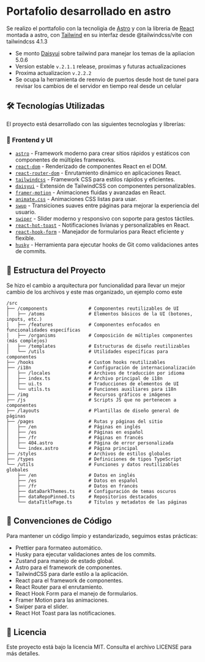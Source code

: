 # Portafolio desarrollado en astro

Se realizo el porttafolio con la tecnoligia de [Astro](https://astro.build/) y con la libreria de [React](https://es.react.dev/) montada a astro, con [Tailwind](https://tailwindui.com/) en su interfaz desde @tailwindcss/vite
con tailwindcss 4.1.3

- Se monto [Daisyui](https://daisyui.com/) sobre tailwind para manejar los temas de la apliacion 5.0.6
- Version estable `v.2.1.1` release, proximas y futuras actualizaciones
- Proxima actualizacion `v.2.2.2`
- Se ocupa la herramienta de reenvio de puertos desde host de tunel para revisar los cambios de el servidor en tiempo real desde un celular

## 🛠 Tecnologías Utilizadas

El proyecto está desarrollado con las siguientes tecnologías y librerías:

### 📌 **Frontend y UI**

- [`astro`](https://astro.build/) - Framework moderno para crear sitios rápidos y estáticos con componentes de múltiples frameworks.
- [`react-dom`](https://react.dev/) - Renderizado de componentes React en el DOM.
- [`react-router-dom`](https://reactrouter.com/) - Enrutamiento dinámico en aplicaciones React.
- [`tailwindcss`](https://tailwindcss.com/) - Framework CSS para estilos rápidos y eficientes.
- [`daisyui`](https://daisyui.com/) - Extensión de TailwindCSS con componentes personalizables.
- [`framer-motion`](https://www.framer.com/motion/) - Animaciones fluidas y avanzadas en React.
- [`animate.css`](https://animate.style/) - Animaciones CSS listas para usar.
- [`swup`](https://swup.dev/) - Transiciones suaves entre páginas para mejorar la experiencia del usuario.
- [`swiper`](https://swiperjs.com/) - Slider moderno y responsivo con soporte para gestos táctiles.
- [`react-hot-toast`](https://react-hot-toast.com/) - Notificaciones livianas y personalizables en React.
- [`react-hook-form`](https://react-hook-form.com/) - Manejador de formularios para React eficiente y flexible.
- [`husky`](https://typicode.github.io/husky/#/) - Herramienta para ejecutar hooks de Git como validaciones antes de commits.

## 📂 Estructura del Proyecto

Se hizo el cambio a arquitectura por funcionalidad para llevar un mejor cambio de los archivos y este mas organizado, un ejemplo como este

```
/src
├── /components               # Componentes reutilizables de UI
│   ├── /atoms                # Elementos básicos de la UI (botones, inputs, etc.)
│   ├── /features             # Componentes enfocados en funcionalidades específicas
│   ├── /organisms            # Composición de múltiples componentes (más complejos)
│   ├── /templates            # Estructuras de diseño reutilizables
│   └── /utils                # Utilidades específicas para componentes
├── /hooks                    # Custom hooks reutilizables
├── /i18n                     # Configuración de internacionalización
│   ├── /locales              # Archivos de traducción por idioma
│   ├── index.ts              # Archivo principal de i18n
│   ├── ui.ts                 # Traducciones de elementos de UI
│   └── utils.ts              # Funciones auxiliares para i18n
├── /img                      # Recursos gráficos e imágenes
├── /js                       # Scripts JS que no pertenecen a componentes
├── /layouts                  # Plantillas de diseño general de páginas
├── /pages                    # Rutas y páginas del sitio
│   ├── /en                   # Páginas en inglés
│   ├── /es                   # Páginas en español
│   ├── /fr                   # Páginas en francés
│   ├── 404.astro             # Página de error personalizada
│   └── index.astro           # Página principal
├── /styles                   # Archivos de estilos globales
├── /types                    # Definiciones de tipos TypeScript
└── /utils                    # Funciones y datos reutilizables globales
    ├── /en                   # Datos en inglés
    ├── /es                   # Datos en español
    ├── /fr                   # Datos en francés
    ├── dataDarkThemes.ts     # Configuración de temas oscuros
    ├── dataRepoPinned.ts     # Repositorios destacados
    └── dataTitlePage.ts      # Títulos y metadatos de las páginas
```

## 📌 Convenciones de Código

Para mantener un código limpio y estandarizado, seguimos estas prácticas:

- Prettier para formateo automático.
- Husky para ejecutar validaciones antes de los commits.
- Zustand para manejo de estado global.
- Astro para el framework de componentes.
- TailwindCSS para darle estilo a la aplicación.
- React para el framework de componentes.
- React Router para el enrutamiento.
- React Hook Form para el manejo de formularios.
- Framer Motion para las animaciones.
- Swiper para el slider.
- React Hot Toast para las notificaciones.

## 📄 Licencia

Este proyecto está bajo la licencia MIT. Consulta el archivo LICENSE para más detalles.
